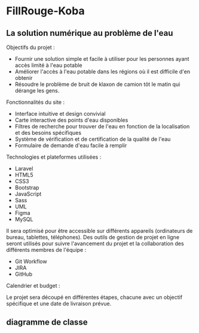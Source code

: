 # FillRouge-Koba
<div class="container px-4 py-5" id="featured-3">
  <h2 class="pb-2 border-bottom">La solution numérique au problème de l'eau</h2>
  <p>Objectifs du projet :</p>
  <ul>
    <li>Fournir une solution simple et facile à utiliser pour les personnes ayant accès limité à l'eau potable</li>
    <li>Améliorer l'accès à l'eau potable dans les régions où il est difficile d'en obtenir</li>
    <li>Résoudre le problème de bruit de klaxon de camion tôt le matin qui dérange les gens.</li>
  </ul>
  <p>Fonctionnalités du site :</p>
  <ul>
    <li>Interface intuitive et design convivial</li>
    <li>Carte interactive des points d'eau disponibles</li>
    <li>Filtres de recherche pour trouver de l'eau en fonction de la localisation et des besoins spécifiques</li>
    <li>Système de vérification et de certification de la qualité de l'eau</li>
    <li>Formulaire de demande d'eau facile à remplir</li>
  </ul>
  <p>Technologies et plateformes utilisées :</p>
  <ul>
    <li>Laravel</li>
    <li>HTML5</li>
    <li>CSS3</li>
    <li>Bootstrap</li>
    <li>JavaScript</li>
    <li>Sass</li>
    <li>UML</li>
    <li>Figma</li>
    <li>MySQL</li>
  </ul>
  <p>Il sera optimisé pour être accessible sur différents appareils (ordinateurs de bureau, tablettes, téléphones). Des outils de gestion de projet en ligne seront utilisés pour suivre l'avancement du projet et la collaboration des différents membres de l'équipe :</p>
  <ul>
    <li>Git Workflow</li>
    <li>JIRA</li>
    <li>GitHub</li>
  </ul>
  <p>Calendrier et budget :</p>
  <p>Le projet sera découpé en différentes étapes, chacune avec un objectif spécifique et une date de livraison prévue.</p>
  <h2> diagramme de classe  </h2>
  <a href="https://lucid.app/lucidchart/f84de33d-a1e6-4d83-b884-2feb2bee30b5/edit?invitationId=inv_4ec4c9be-96a1-4b45-8ee7-3e46a0b1432c&page=0_0#" ></a>
</div>
